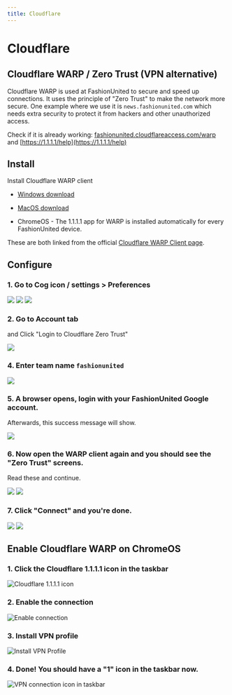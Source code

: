 ```yaml
---
title: Cloudflare
---
```


# Cloudflare

## Cloudflare WARP / Zero Trust (VPN alternative)

Cloudflare WARP is used at FashionUnited to secure and speed up connections. It uses the principle of "Zero Trust" to make the network more secure. One example where we use it is `news.fashionunited.com` which needs extra security to protect it from hackers and other unauthorized access.

Check if it is already working: [fashionunited.cloudflareaccess.com/warp](https://fashionunited.cloudflareaccess.com/warp) and [https://1.1.1.1/help](https://1.1.1.1/help)

## Install

Install Cloudflare WARP client

- [Windows download](https://install.appcenter.ms/orgs/cloudflare/apps/1.1.1.1-windows-1/distribution_groups/release)

- [MacOS download](https://install.appcenter.ms/orgs/cloudflare/apps/1.1.1.1-macos-1/distribution_groups/release)

- ChromeOS - The 1.1.1.1 app for WARP is installed automatically for every FashionUnited device.

These are both linked from the official [Cloudflare WARP Client page](https://developers.cloudflare.com/warp-client/get-started/).


## Configure

### 1. Go to Cog icon / settings > Preferences

![](https://imagedelivery.net/7czaBv4WuiSsJFxi583jUw/1cd68a2a-0e4e-4c51-8f50-a74a9a30f800/public)
![](https://imagedelivery.net/7czaBv4WuiSsJFxi583jUw/b957366f-3d62-4738-e5b1-9c0753c19700/public)
![](https://imagedelivery.net/7czaBv4WuiSsJFxi583jUw/1649d1b8-5574-4390-bbcd-a716c47d3900/public)

### 2. Go to Account tab

and Click "Login to Cloudflare Zero Trust"

![](https://imagedelivery.net/7czaBv4WuiSsJFxi583jUw/337dce57-e4c7-44c3-2b49-9bf9d3501900/public)

### 4. Enter team name `fashionunited`

![](https://imagedelivery.net/7czaBv4WuiSsJFxi583jUw/8fc9d093-430e-4fa6-5962-66cf79389a00/public)

### 5. A browser opens, login with your FashionUnited Google account.

Afterwards, this success message will show.

![](https://imagedelivery.net/7czaBv4WuiSsJFxi583jUw/fb7d2ca1-7116-4d74-654c-133ccd536100/public)

### 6. Now open the WARP client again and you should see the "Zero Trust" screens.

Read these and continue.

![](https://imagedelivery.net/7czaBv4WuiSsJFxi583jUw/bf27786b-44f9-42da-43e9-ce6412a91300/public)
![](https://imagedelivery.net/7czaBv4WuiSsJFxi583jUw/cad96fff-d960-4947-32f9-091fda988800/public)

### 7. Click "Connect" and you're done.

![](https://imagedelivery.net/7czaBv4WuiSsJFxi583jUw/eb5b86e3-c25d-436f-c48e-32bccdd52c00/public)
![](https://imagedelivery.net/7czaBv4WuiSsJFxi583jUw/16237c6e-338d-47e6-d049-f22cc5d08a00/public)

## Enable Cloudflare WARP on ChromeOS

### 1. Click the Cloudflare 1.1.1.1 icon in the taskbar

![Cloudflare 1.1.1.1 icon](https://imagedelivery.net/7czaBv4WuiSsJFxi583jUw/7156b4b1-d5aa-42f2-7e91-ee7807c59900/public)

### 2. Enable the connection

![Enable connection](https://imagedelivery.net/7czaBv4WuiSsJFxi583jUw/ebdcc81c-53dd-47f6-2d23-25281e44e600/public)

### 3. Install VPN profile

![Install VPN Profile](https://imagedelivery.net/7czaBv4WuiSsJFxi583jUw/55c93d06-2f54-4fd6-4a8b-35d6bf463c00/public)

### 4. Done! You should have a "1" icon in the taskbar now.

![VPN connection icon in taskbar](https://imagedelivery.net/7czaBv4WuiSsJFxi583jUw/42512e90-4a2b-474d-6c6a-d3d86ee79b00/public)


